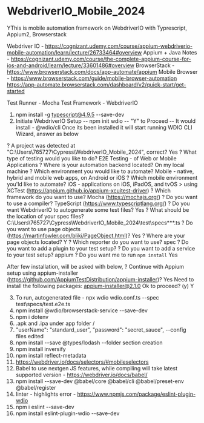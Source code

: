 # WebdriverIO_Mobile_2024

YThis is mobile automation framework on WebdriverIO with Typrescript, Appium2, Browserstack

Webdriver IO - https://cognizant.udemy.com/course/appium-webdriverio-mobile-automation/learn/lecture/26733464#overview
Appium + Java Notes - https://cognizant.udemy.com/course/the-complete-appium-course-for-ios-and-android/learn/lecture/33601486#overview
BrowserStack - https://www.browserstack.com/docs/app-automate/appium
Mobile Browser - https://www.browserstack.com/guide/mobile-browser-automation
https://app-automate.browserstack.com/dashboard/v2/quick-start/get-started

Test Runner - Mocha
Test Framework - WebdriverIO

1. npm install -g typescript@4.9.5 --save-dev
2. Initiate WebdriverIO Setup
   -- npm init wdio
   -- "Y" to Proceed
   -- It would install - @wdio/cli
   Once its been installed it will start running WDIO CLI Wizard, answer as below

? A project was detected at "C:\Users\765727\Cypress\WebdriverIO_Mobile_2024", correct? Yes
? What type of testing would you like to do? E2E Testing - of Web or Mobile Applications
? Where is your automation backend located? On my local machine
? Which environment you would like to automate? Mobile - native, hybrid and mobile web apps, on Android or iOS
? Which mobile environment you'ld like to automate? iOS - applications on iOS, iPadOS, and tvOS > using XCTest (https://appium.github.io/appium-xcuitest-driver)
? Which framework do you want to use? Mocha (https://mochajs.org/)
? Do you want to use a compiler? TypeScript (https://www.typescriptlang.org/)
? Do you want WebdriverIO to autogenerate some test files? Yes
? What should be the location of your spec files? C:\Users\765727\Cypress\WebdriverIO_Mobile_2024\test\specs\*\*\*.ts
? Do you want to use page objects (https://martinfowler.com/bliki/PageObject.html)? Yes
? Where are your page objects located? Y
? Which reporter do you want to use? spec
? Do you want to add a plugin to your test setup?
? Do you want to add a service to your test setup? appium
? Do you want me to run `npm install` Yes

After few installation, will be asked with below,
? Continue with Appium setup using appium-installer (https://github.com/AppiumTestDistribution/appium-installer)? Yes
Need to install the following packages:
appium-installer@2.1.0
Ok to proceed? (y) Y

3. To run, autogenerated file - npx wdio wdio.conf.ts --spec test\specs/test.e2e.ts
4. npm install @wdio/browserstack-service --save-dev
5. npm i dotenv
6. .apk and .ipa under app folder /
7. "userName": "standard_user",
   "password": "secret_sauce",
   --config files edited
8. npm install --save @types/lodash
   --folder section creation
9. npm install inversify
10. npm install reflect-metadata
11. https://webdriver.io/docs/selectors/#mobileselectors
12. Babel to use nextgen JS features, while compiling will take latest supported version - https://webdriver.io/docs/babel/
13. npm install --save-dev @babel/core @babel/cli @babel/preset-env @babel/register
14. linter - highlights error - https://www.npmjs.com/package/eslint-plugin-wdio
15. npm i eslint --save-dev
16. npm install eslint-plugin-wdio --save-dev
